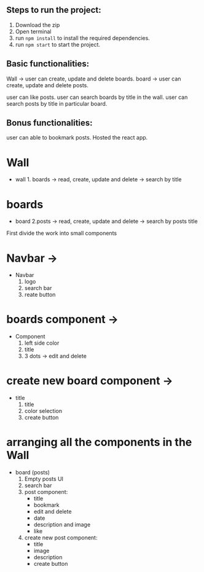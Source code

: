 ## Steps to run the project:

1. Download the zip
2. Open terminal
3. run `npm install` to install the required dependencies.
4. run `npm start` to start the project.


## Basic functionalities:
Wall -> user can create, update and delete boards.
board -> user can create, update and delete posts.

user can like posts.
user can search boards by title in the wall.
user can search posts by title in particular board.

## Bonus functionalities:
user can able to bookmark posts.
Hosted the react app.

# Wall
- wall
	  1. boards -> read, create, update and delete -> search by title
# boards
- board
    2.posts -> read, create, update and delete -> search by posts title

First divide the work into small components
# Navbar -> 
- Navbar
    1. logo 
    2. search bar
    3. reate button
# boards component -> 
- Component
    1. left side color
    2. title
    3. 3 dots -> edit and delete
# create new board component -> 
- title
    1. title
    2. color selection
    3. create button
# arranging all the components in the Wall
- board (posts)
    1. Empty posts UI
    2. search bar
    3. post component:
        - title
        - bookmark
        - edit and delete
        - date
        - description and image
        - like
    4. create new post component:
        - title
        - image
        - description
        - create button
